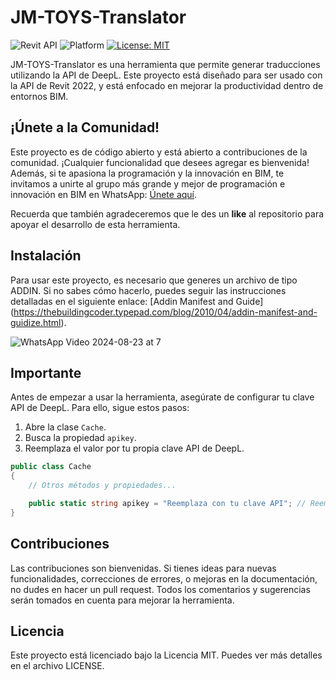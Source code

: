# JM-TOYS-Translator

![Revit API](https://img.shields.io/badge/Revit%20API%202022-blue.svg)
![Platform](https://img.shields.io/badge/platform-Windows-lightgray.svg)
[![License: MIT](https://img.shields.io/badge/License-MIT-yellow.svg)](https://opensource.org/licenses/MIT)

JM-TOYS-Translator es una herramienta que permite generar traducciones utilizando la API de DeepL. Este proyecto está diseñado para ser usado con la API de Revit 2022, y está enfocado en mejorar la productividad dentro de entornos BIM.

## ¡Únete a la Comunidad!

Este proyecto es de código abierto y está abierto a contribuciones de la comunidad. ¡Cualquier funcionalidad que desees agregar es bienvenida! Además, si te apasiona la programación y la innovación en BIM, te invitamos a unirte al grupo más grande y mejor de programación e innovación en BIM en WhatsApp: [Únete aquí](https://chat.whatsapp.com/FGR6cGRrgLe9RtXQ5Gl4EE).

Recuerda que también agradeceremos que le des un **like** al repositorio para apoyar el desarrollo de esta herramienta.

## Instalación

Para usar este proyecto, es necesario que generes un archivo de tipo ADDIN. Si no sabes cómo hacerlo, puedes seguir las instrucciones detalladas en el siguiente enlace: [Addin Manifest and Guide]
(https://thebuildingcoder.typepad.com/blog/2010/04/addin-manifest-and-guidize.html).

![WhatsApp Video 2024-08-23 at 7](https://github.com/user-attachments/assets/47d19928-b4c8-4a93-9164-aeeabfcfa094)


## Importante

Antes de empezar a usar la herramienta, asegúrate de configurar tu clave API de DeepL. Para ello, sigue estos pasos:

1. Abre la clase `Cache`.
2. Busca la propiedad `apikey`.
3. Reemplaza el valor por tu propia clave API de DeepL.

```csharp
public class Cache
{
    // Otros métodos y propiedades...

    public static string apikey = "Reemplaza con tu clave API"; // Reemplaza con tu clave API
}
```

## Contribuciones

Las contribuciones son bienvenidas. Si tienes ideas para nuevas funcionalidades, correcciones de errores, o mejoras en la documentación, no dudes en hacer un pull request. Todos los comentarios y sugerencias serán tomados en cuenta para mejorar la herramienta.

## Licencia
Este proyecto está licenciado bajo la Licencia MIT. Puedes ver más detalles en el archivo LICENSE.


